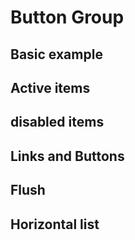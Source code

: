 # Button Group

## Basic example

<code-preview>
  <template>
    <ul class="max-w-sm border border-gray-300 rounded">
        <li class="px-5 py-3 m-0 bg-white border-b border-gray-300">An item</li>
        <li class="px-5 py-3 m-0 bg-white border-b border-gray-300">A second item</li>
        <li class="px-5 py-3 m-0 bg-white border-b border-gray-300">A third item</li>
        <li class="px-5 py-3 m-0 bg-white border-b border-gray-300">A fourth item</li>
        <li class="px-5 py-3 m-0 bg-white ">And a fifth one</li>
    </ul>
  </template>
</code-preview>

## Active items

<code-preview>
  <template>
    <ul class="max-w-sm border border-gray-300 rounded">
        <li class="px-5 py-3 m-0 text-white bg-blue-600 border-b border-gray-300">An active item</li>
        <li class="px-5 py-3 m-0 bg-white border-b border-gray-300">A second item</li>
        <li class="px-5 py-3 m-0 bg-white border-b border-gray-300">A third item</li>
        <li class="px-5 py-3 m-0 bg-white border-b border-gray-300">A fourth item</li>
        <li class="px-5 py-3 m-0 bg-white ">And a fifth one</li>
    </ul>
  </template>
</code-preview>

## disabled items

<code-preview>
  <template>
    <ul class="max-w-sm border border-gray-300 rounded">
        <li class="px-5 py-3 m-0 text-gray-400 bg-white border-b border-gray-300">A disabled item</li>
        <li class="px-5 py-3 m-0 bg-white border-b border-gray-300">A second item</li>
        <li class="px-5 py-3 m-0 bg-white border-b border-gray-300">A third item</li>
        <li class="px-5 py-3 m-0 bg-white border-b border-gray-300">A fourth item</li>
        <li class="px-5 py-3 m-0 bg-white ">And a fifth one</li>
    </ul>
  </template>
</code-preview>

## Links and Buttons

<code-preview>
  <template>
    <ul class="max-w-sm border border-gray-300 rounded">
        <a href="#" class="block px-5 py-3 m-0 text-white bg-blue-600 border-b border-gray-300" aria-current="true"> The current link item </a>
        <a href="#" class="block px-5 py-3 m-0 bg-white border-b border-gray-300">A second link item</a>
        <a href="#" class="block px-5 py-3 m-0 bg-white border-b border-gray-300">A third link item</a>
        <a href="#" class="block px-5 py-3 m-0 bg-white border-b border-gray-300">A fourth link item</a>
        <a class="block px-5 py-3 m-0 text-gray-400 bg-white">A disabled link item</a>
    </ul>
  </template>
</code-preview>

<code-preview>
  <template>
    <ul class="max-w-sm border border-gray-300 rounded">
        <button type="button" class="block w-full px-5 py-3 m-0 text-white bg-blue-600 border-b border-gray-300" aria-current="true"> The current link item </button>
        <button type="button" class="block w-full px-5 py-3 m-0 bg-white border-b border-gray-300">A second link item</button>
        <button type="button" class="block w-full px-5 py-3 m-0 bg-white border-b border-gray-300">A third link item</button>
        <button type="button" class="block w-full px-5 py-3 m-0 bg-white border-b border-gray-300">A fourth link item</button>
        <button type="button" disabled class="block w-full px-5 py-3 m-0 text-gray-400 bg-white">A disabled link item</button>
    </ul>
  </template>
</code-preview>

## Flush 

<code-preview>
  <template>
    <ul class="max-w-sm">
        <li class="px-5 py-3 m-0 bg-white border-b border-gray-300">An item</li>
        <li class="px-5 py-3 m-0 bg-white border-b border-gray-300">A second item</li>
        <li class="px-5 py-3 m-0 bg-white border-b border-gray-300">A third item</li>
        <li class="px-5 py-3 m-0 bg-white border-b border-gray-300">A fourth item</li>
        <li class="px-5 py-3 m-0 bg-white ">And a fifth one</li>
    </ul>
  </template>
</code-preview>

## Horizontal list 

<code-preview>
  <template>
    <ul class="flex flex-row max-w-sm border border-gray-300 rounded">
        <li class="block px-5 py-3 m-0 bg-white border-l border-gray-300">An item</li>
        <li class="block px-5 py-3 m-0 bg-white border-l border-gray-300">A second item</li>
        <li class="block px-5 py-3 m-0 bg-white border-l border-gray-300">A third item</li>
    </ul>
    <ul class="flex flex-row max-w-sm border border-gray-300 rounded">
        <li class="block px-5 py-3 m-0 bg-white border-l border-gray-300">An item</li>
        <li class="block px-5 py-3 m-0 bg-white border-l border-gray-300">A second item</li>
        <li class="block px-5 py-3 m-0 bg-white border-l border-gray-300">A third item</li>
    </ul>
    <ul class="flex flex-row max-w-sm border border-gray-300 rounded">
        <li class="block px-5 py-3 m-0 bg-white border-l border-gray-300">An item</li>
        <li class="block px-5 py-3 m-0 bg-white border-l border-gray-300">A second item</li>
        <li class="block px-5 py-3 m-0 bg-white border-l border-gray-300">A third item</li>
    </ul>
  </template>
</code-preview>